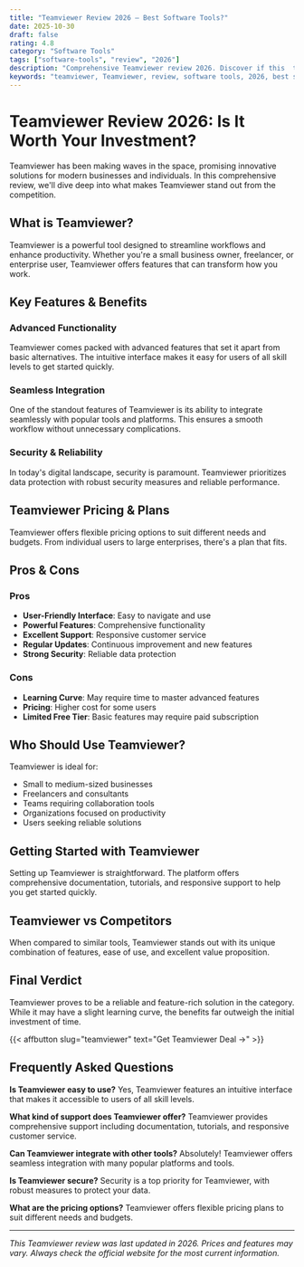 ```yaml
---
title: "Teamviewer Review 2026 – Best Software Tools?"
date: 2025-10-30
draft: false
rating: 4.8
category: "Software Tools"
tags: ["software-tools", "review", "2026"]
description: "Comprehensive Teamviewer review 2026. Discover if this  tool is the best choice for your needs."
keywords: "teamviewer, Teamviewer, review, software tools, 2026, best software tools"
---
```


# Teamviewer Review 2026: Is It Worth Your Investment?

Teamviewer has been making waves in the  space, promising innovative solutions for modern businesses and individuals. In this comprehensive review, we'll dive deep into what makes Teamviewer stand out from the competition.

## What is Teamviewer?

Teamviewer is a powerful  tool designed to streamline workflows and enhance productivity. Whether you're a small business owner, freelancer, or enterprise user, Teamviewer offers features that can transform how you work.

## Key Features & Benefits

### Advanced Functionality
Teamviewer comes packed with advanced features that set it apart from basic alternatives. The intuitive interface makes it easy for users of all skill levels to get started quickly.

### Seamless Integration
One of the standout features of Teamviewer is its ability to integrate seamlessly with popular tools and platforms. This ensures a smooth workflow without unnecessary complications.

### Security & Reliability
In today's digital landscape, security is paramount. Teamviewer prioritizes data protection with robust security measures and reliable performance.

## Teamviewer Pricing & Plans

Teamviewer offers flexible pricing options to suit different needs and budgets. From individual users to large enterprises, there's a plan that fits.

## Pros & Cons

### Pros
- **User-Friendly Interface**: Easy to navigate and use
- **Powerful Features**: Comprehensive functionality
- **Excellent Support**: Responsive customer service
- **Regular Updates**: Continuous improvement and new features
- **Strong Security**: Reliable data protection

### Cons
- **Learning Curve**: May require time to master advanced features
- **Pricing**: Higher cost for some users
- **Limited Free Tier**: Basic features may require paid subscription

## Who Should Use Teamviewer?

Teamviewer is ideal for:
- Small to medium-sized businesses
- Freelancers and consultants
- Teams requiring collaboration tools
- Organizations focused on productivity
- Users seeking reliable  solutions

## Getting Started with Teamviewer

Setting up Teamviewer is straightforward. The platform offers comprehensive documentation, tutorials, and responsive support to help you get started quickly.

## Teamviewer vs Competitors

When compared to similar tools, Teamviewer stands out with its unique combination of features, ease of use, and excellent value proposition.

## Final Verdict

Teamviewer proves to be a reliable and feature-rich solution in the  category. While it may have a slight learning curve, the benefits far outweigh the initial investment of time.

{{< affbutton slug="teamviewer" text="Get Teamviewer Deal →" >}}

## Frequently Asked Questions

**Is Teamviewer easy to use?**
Yes, Teamviewer features an intuitive interface that makes it accessible to users of all skill levels.

**What kind of support does Teamviewer offer?**
Teamviewer provides comprehensive support including documentation, tutorials, and responsive customer service.

**Can Teamviewer integrate with other tools?**
Absolutely! Teamviewer offers seamless integration with many popular platforms and tools.

**Is Teamviewer secure?**
Security is a top priority for Teamviewer, with robust measures to protect your data.

**What are the pricing options?**
Teamviewer offers flexible pricing plans to suit different needs and budgets.

---

*This Teamviewer review was last updated in 2026. Prices and features may vary. Always check the official website for the most current information.*
